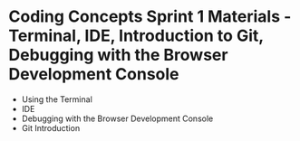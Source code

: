 # Coding Concepts Sprint 1 Materials - Terminal, IDE, Introduction to Git, Debugging with the Browser Development Console

* Using the Terminal
* IDE
* Debugging with the Browser Development Console
* Git Introduction
